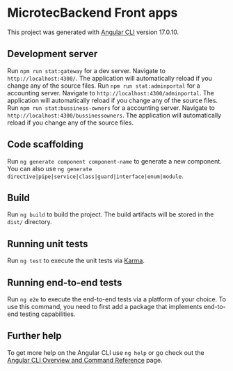 # MicrotecBackend Front apps 

This project was generated with [Angular CLI](https://github.com/angular/angular-cli) version 17.0.10.

## Development server

Run `npm run stat:gateway` for a dev server. Navigate to `http://localhost:4300/`. The application will automatically reload if you change any of the source files.
Run `npm run stat:adminportal` for a accounting server. Navigate to `http://localhost:4300/adminportal`. The application will automatically reload if you change any of the source files.
Run `npm run stat:bussiness-owners` for a accounting server. Navigate to `http://localhost:4300/bussinessowners`. The application will automatically reload if you change any of the source files.


## Code scaffolding

Run `ng generate component component-name` to generate a new component. You can also use `ng generate directive|pipe|service|class|guard|interface|enum|module`.

## Build

Run `ng build` to build the project. The build artifacts will be stored in the `dist/` directory.

## Running unit tests

Run `ng test` to execute the unit tests via [Karma](https://karma-runner.github.io).

## Running end-to-end tests

Run `ng e2e` to execute the end-to-end tests via a platform of your choice. To use this command, you need to first add a package that implements end-to-end testing capabilities.

## Further help

To get more help on the Angular CLI use `ng help` or go check out the [Angular CLI Overview and Command Reference](https://angular.io/cli) page.
